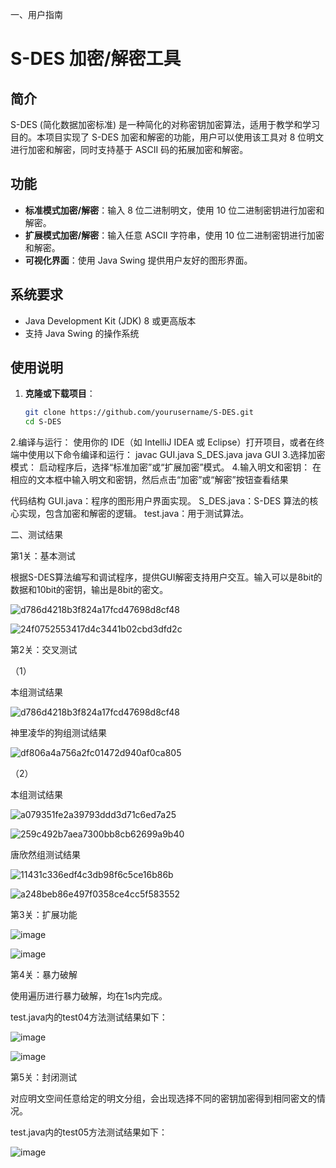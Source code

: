 一、用户指南
# S-DES 加密/解密工具

## 简介

S-DES (简化数据加密标准) 是一种简化的对称密钥加密算法，适用于教学和学习目的。本项目实现了 S-DES 加密和解密的功能，用户可以使用该工具对 8 位明文进行加密和解密，同时支持基于 ASCII 码的拓展加密和解密。

## 功能

- **标准模式加密/解密**：输入 8 位二进制明文，使用 10 位二进制密钥进行加密和解密。
- **扩展模式加密/解密**：输入任意 ASCII 字符串，使用 10 位二进制密钥进行加密和解密。
- **可视化界面**：使用 Java Swing 提供用户友好的图形界面。

## 系统要求

- Java Development Kit (JDK) 8 或更高版本
- 支持 Java Swing 的操作系统

## 使用说明

1. **克隆或下载项目**：
   ```bash
   git clone https://github.com/yourusername/S-DES.git
   cd S-DES
2.编译与运行： 使用你的 IDE（如 IntelliJ IDEA 或 Eclipse）打开项目，或者在终端中使用以下命令编译和运行：
javac GUI.java S_DES.java
java GUI
3.选择加密模式： 启动程序后，选择“标准加密”或“扩展加密”模式。
4.输入明文和密钥： 在相应的文本框中输入明文和密钥，然后点击“加密”或“解密”按钮查看结果

代码结构
GUI.java：程序的图形用户界面实现。
S_DES.java：S-DES 算法的核心实现，包含加密和解密的逻辑。
test.java：用于测试算法。

二、测试结果

第1关：基本测试   

根据S-DES算法编写和调试程序，提供GUI解密支持用户交互。输入可以是8bit的数据和10bit的密钥，输出是8bit的密文。

![d786d4218b3f824a17fcd47698d8cf48](https://github.com/user-attachments/assets/ea774984-a6c0-411d-825e-25d3eb4df88a)

![24f0752553417d4c3441b02cbd3dfd2c](https://github.com/user-attachments/assets/3e20cec0-f713-4b43-90fe-41298e332dd5)

第2关：交叉测试

（1）

本组测试结果

![d786d4218b3f824a17fcd47698d8cf48](https://github.com/user-attachments/assets/ea774984-a6c0-411d-825e-25d3eb4df88a)

神里凌华的狗组测试结果

![df806a4a756a2fc01472d940af0ca805](https://github.com/user-attachments/assets/945b6cb4-7f70-4868-b461-e4ba3e03fcc6)

（2）

本组测试结果

![a079351fe2a39793ddd3d71c6ed7a25](https://github.com/user-attachments/assets/95628287-dc20-4dde-87d6-7ee21fb413f0)

![259c492b7aea7300bb8cb62699a9b40](https://github.com/user-attachments/assets/69c6c8ee-be4f-4c90-811d-bb048a58f19d)

唐欣然组测试结果

![11431c336edf4c3db98f6c5ce16b86b](https://github.com/user-attachments/assets/d841e869-f92f-40f3-94b7-2cb4a9f3c78d)

![a248beb86e497f0358ce4cc5f583552](https://github.com/user-attachments/assets/2792fca7-dd24-46d3-8787-eb5e3a773272)


第3关：扩展功能

![image](https://github.com/user-attachments/assets/e304939b-3cdf-428e-89eb-4fde9f6817f9)

![image](https://github.com/user-attachments/assets/5a84701a-f57c-491f-99a0-a70d7d7290d1)

第4关：暴力破解

使用遍历进行暴力破解，均在1s内完成。

test.java内的test04方法测试结果如下：

![image](https://github.com/user-attachments/assets/968554f9-3c0c-4ab3-9d30-b4c98b5e47a9)

![image](https://github.com/user-attachments/assets/4f7a0b17-8f05-4af7-b07c-1c2629dc0cf8)

第5关：封闭测试

对应明文空间任意给定的明文分组，会出现选择不同的密钥加密得到相同密文的情况。

test.java内的test05方法测试结果如下：


![image](https://github.com/user-attachments/assets/a4304c9f-8144-41f9-a1d1-e6700b65699e)
























